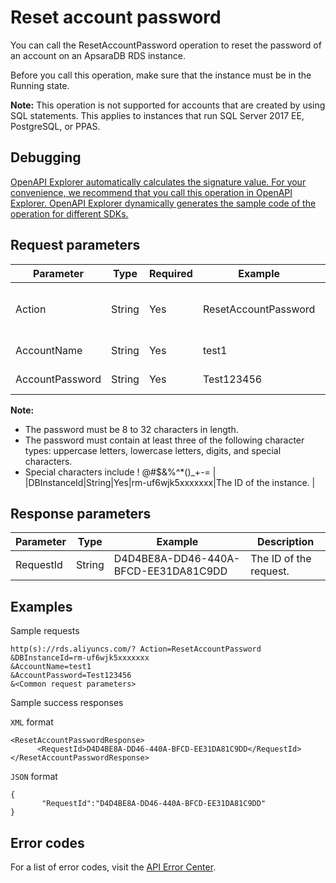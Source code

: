 # Reset account password

You can call the ResetAccountPassword operation to reset the password of an account on an ApsaraDB RDS instance.

Before you call this operation, make sure that the instance must be in the Running state.

**Note:** This operation is not supported for accounts that are created by using SQL statements. This applies to instances that run SQL Server 2017 EE, PostgreSQL, or PPAS.

## Debugging

[OpenAPI Explorer automatically calculates the signature value. For your convenience, we recommend that you call this operation in OpenAPI Explorer. OpenAPI Explorer dynamically generates the sample code of the operation for different SDKs.](https://api.aliyun.com/#product=Rds&api=ResetAccountPassword&type=RPC&version=2014-08-15)

## Request parameters

|Parameter|Type|Required|Example|Description|
|---------|----|--------|-------|-----------|
|Action|String|Yes|ResetAccountPassword|The operation that you want to perform. Set the value to **ResetAccountPassword**. |
|AccountName|String|Yes|test1|The name of the account. |
|AccountPassword|String|Yes|Test123456|The new password of the account.

 **Note:**

-   The password must be 8 to 32 characters in length.
-   The password must contain at least three of the following character types: uppercase letters, lowercase letters, digits, and special characters.
-   Special characters include ! @\#$&amp;%^\*\(\)\_+-= |
|DBInstanceId|String|Yes|rm-uf6wjk5xxxxxxx|The ID of the instance. |

## Response parameters

|Parameter|Type|Example|Description|
|---------|----|-------|-----------|
|RequestId|String|D4D4BE8A-DD46-440A-BFCD-EE31DA81C9DD|The ID of the request. |

## Examples

Sample requests

```
http(s)://rds.aliyuncs.com/? Action=ResetAccountPassword
&DBInstanceId=rm-uf6wjk5xxxxxxx
&AccountName=test1
&AccountPassword=Test123456
&<Common request parameters>
```

Sample success responses

`XML` format

```
<ResetAccountPasswordResponse>
	  <RequestId>D4D4BE8A-DD46-440A-BFCD-EE31DA81C9DD</RequestId>
</ResetAccountPasswordResponse>
```

`JSON` format

```
{
       "RequestId":"D4D4BE8A-DD46-440A-BFCD-EE31DA81C9DD"
}
```

## Error codes

For a list of error codes, visit the [API Error Center](https://error-center.alibabacloud.com/status/product/Rds).

